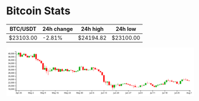 # Bitcoin Stats

BTC/USDT|24h change|24h high|24h low|
|---|---|---|---|
|$23103.00|-2.81%|$24194.82|$23100.00|

<img src="./chart.svg">
